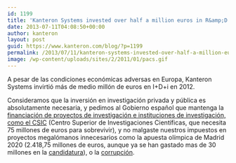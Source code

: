 ```yaml
---
id: 1199
title: 'Kanteron Systems invested over half a million euros in R&amp;D in 2012'
date: 2013-07-11T04:08:50+00:00
author: kanteron
layout: post
guid: https://www.kanteron.com/blog/?p=1199
permalink: /2013/07/11/kanteron-systems-invested-over-half-a-million-euros-in-201/
image: /wp-content/uploads/sites/2/2011/01/pacs.gif
---
```

A pesar de las condiciones económicas adversas en Europa, Kanteron Systems invirtió más de medio millón de euros en I+D+i en 2012.

Consideramos que la inversión en investigación privada y pública es absolutamente necesaria, y pedimos al Gobierno español que mantenga la <a title="https://www.google.com/search?q=financiacion+CSIC" href="https://www.google.com/search?q=financiacion+CSIC" target="_blank">financiación de proyectos de investigación e instituciones de investigación, como el CSIC</a> (Centro Superior de Investigaciones Científicas, que necesita 75 millones de euros para sobrevivir), y no malgaste nuestros impuestos en proyectos megalómanos innecesarios como la apuesta olímpica de Madrid 2020 (2.418,75 millones de euros, aunque ya se han gastado mas de 30 millones en la <a title="https://www.gamesbids.com/eng/olympic_bids/2020_bid_news/1216135979.html" href="https://www.gamesbids.com/eng/olympic_bids/2020_bid_news/1216135979.html" target="_blank">candidatura</a>), o la <a title="https://news.google.com/news?ncl=dnRf78MWy5lNFhMRSmxYYgIDRFx0M&q=papeles+del+PP" href="https://news.google.com/news?ncl=dnRf78MWy5lNFhMRSmxYYgIDRFx0M&q=papeles+del+PP" target="_blank">corrupción</a>.